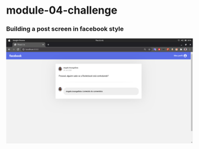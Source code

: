 # module-04-challenge

### Building a post screen in facebook style

![Post Application](./.github/images/screenshot.png)